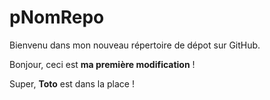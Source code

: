 # pNomRepo
Bienvenu dans mon nouveau répertoire de dépot sur GitHub.

Bonjour, ceci est **ma première modification** !

Super, **Toto** est dans la place !

